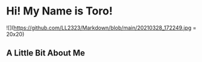 # Hi! My Name is Toro!
![](https://github.com/LL2323/Markdown/blob/main/20210328_172249.jpg = 20x20)

## A Little Bit About Me
